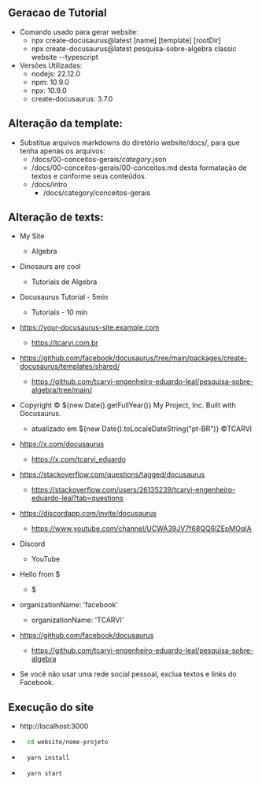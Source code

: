 ## Geracao de Tutorial
- Comando usado para gerar website:
	- npx create-docusaurus@latest [name] [template] [rootDir]
	- npx create-docusaurus@latest pesquisa-sobre-algebra classic website --typescript
- Versões Utilizadas:
	- nodejs: 22.12.0
	- npm: 10.9.0
	- npx: 10.9.0
	- create-docusaurus: 3.7.0

## Alteração da template:
- Substitua arquivos markdowns do diretório website/docs/, para que tenha apenas os arquivos:
	- /docs/00-conceitos-gerais/_category_.json
	- /docs/00-conceitos-gerais/00-conceitos.md
	desta formatação de textos e conforme seus conteúdos.
	- /docs/intro
		- /docs/category/conceitos-gerais

## Alteração de texts:
- My Site
	- Algebra

- Dinosaurs are cool
	- Tutoriais de Algebra

- Docusaurus Tutorial - 5min
	- Tutoriais - 10 min

- https://your-docusaurus-site.example.com
	- https://tcarvi.com.br

- https://github.com/facebook/docusaurus/tree/main/packages/create-docusaurus/templates/shared/
	- https://github.com/tcarvi-engenheiro-eduardo-leal/pesquisa-sobre-algebra/tree/main/

- Copyright © ${new Date().getFullYear()} My Project, Inc. Built with Docusaurus.
	- atualizado em  ${new Date().toLocaleDateString("pt-BR")} ©TCARVI

- https://x.com/docusaurus
	- https://x.com/tcarvi_eduardo

- https://stackoverflow.com/questions/tagged/docusaurus		
	- https://stackoverflow.com/users/26135239/tcarvi-engenheiro-eduardo-leal?tab=questions

- https://discordapp.com/invite/docusaurus
	- https://www.youtube.com/channel/UCWA39JV7f68QQ6lZEpMOqIA

- Discord
	- YouTube

- Hello from $
	- $

- organizationName: 'facebook'
	- organizationName: 'TCARVI'

- https://github.com/facebook/docusaurus
	- https://github.com/tcarvi-engenheiro-eduardo-leal/pesquisa-sobre-algebra

- Se você não usar uma rede social pessoal, exclua textos e links do Facebook.

## Execução do site
- http://localhost:3000
- ```bash
	cd website/nome-projeto
	```    
- ```bash
	yarn install
	```  
- ```bash
	yarn start
	```  
